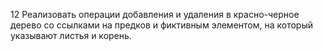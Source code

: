 12
Реализовать операции добавления и удаления в красно-черное дерево со ссылками
на предков и фиктивным элементом, на который указывают листья и корень.